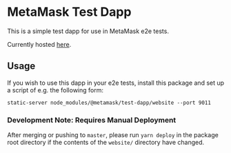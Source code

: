 # MetaMask Test Dapp

This is a simple test dapp for use in MetaMask e2e tests.

Currently hosted [here](https://metamask.github.io/test-dapp/).

## Usage

If you wish to use this dapp in your e2e tests, install this package and set up a script of e.g. the following form:

```shell
static-server node_modules/@metamask/test-dapp/website --port 9011
```

### Development Note: Requires Manual Deployment

After merging or pushing to `master`, please run `yarn deploy` in the package root directory if the contents of the `website/` directory have changed.
